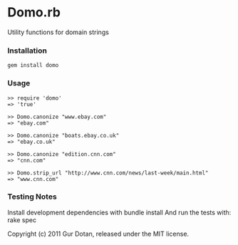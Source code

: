 # Domo.rb
Utility functions for domain strings

### Installation
	gem install domo


### Usage
    >> require 'domo'
	=> 'true'

    >> Domo.canonize "www.ebay.com"
    => "ebay.com"

    >> Domo.canonize "boats.ebay.co.uk"
    => "ebay.co.uk"

    >> Domo.canonize "edition.cnn.com"
    => "cnn.com"

    >> Domo.strip_url "http://www.cnn.com/news/last-week/main.html"
    => "www.cnn.com"


### Testing Notes
Install development dependencies with
	bundle install
And run the tests with:
	rake spec


Copyright (c) 2011 Gur Dotan, released under the MIT license.
